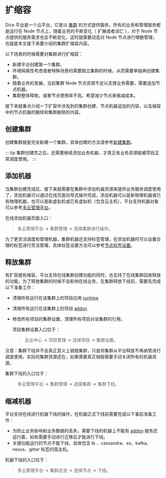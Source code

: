 # 扩缩容

Dice 平台是一个云平台，它是以 [集群](../platform-design.md#集群) 的方式提供服务，所有的业务和管理服务都是运行在 Node 节点上，随着业务的不断变化（ 扩展或者消亡 ），对于 Node 节点提供的服务需求也会不断变化，这时就需要动态对 Node 节点进行增删管理，也就是本文接下来要介绍的集群扩缩容内容。

以下场景的时候需要对集群进行扩缩容：

- 新建平台创建第一个集群。
- 环境隔离性考虑或者特殊场景的需要独立集群的时候，从而需要单独再创建集群。
- 随着业务的发展，当前集群 Node 节点资源不足以支撑业务需要，需要追加节点机器。
- 集群整体释放，或者节点使用率不高，希望减少节点来缩减成本。

接下来就重点介绍一下扩容中涉及到的集群创建、节点机器追加的内容，以及缩容中的节点机器的删除和集群删除的内容。

## 创建集群

创建集群就是完全新建一个集群，具体创建的方法请参考[新建集群](create-cluster.md)。

::: tip
集群创建完之后，还需要继续添加业务机器，才真正有业务资源能被项目正常调度使用。
:::

## 添加机器

当集群创建完成后，接下来就需要在集群中添加机器资源来提供业务服务调度使用了，添加机器可以通过在线页面向导式操作完成，添加机器可以是新物理机器或已有物理机器，也可以是新虚拟机或已有虚拟机（包含云主机），平台支持机器对象可以参考[多云管理平台](../production-intro.md#多云管理)。

在线添加机器页面入口：

> 多云管理平台 -> 集群管理 -> 选择集群进行操作。

为了更灵活调度和管理机器，集群机器还支持标签管理，在添加机器时可以设置合理的标签进行灵活管理，具体标签设置方法可以参考[节点标签设置](node-labels.md)。

## 释放集群

有扩容就有缩容，平台支持在线集群创建功能的同时，也支持了在线集群回收释放的功能。为了释放集群的时候不会影响在线业务，在集群释放下线前，需要先完成以下准备工作：

- 清理所有运行在该集群上的项目应用 [runtime](../platform-design.md#服务和-runtime)

- 清理所有运行在该集群上的项目 [addon](../addon/README.md)

- 修改所有项目的集群设置，清理所有项目对该集群的引用。

  项目集群设置入口位于：

  > 企业中心 -> 项目管理 -> 选择项目 -> 集群设置。

注意：集群下线并不会真正意义上销毁集群，只是将集群从平台释放不再纳管进行调度使用，实际的集群资源还在，如果需要真正销毁需要手动关闭所有的机器资源。

集群下线的入口位于：

> 多云管理平台 -> 集群管理 -> 选择集群 -> 集群下线。

## 缩减机器

平台支持在线进行机器下线的操作，在机器正式下线前需要完成以下事前准备工作：

- 为防止业务影响和业务数据的丢失，需要下线的机器上不能有 [addon](../addons/README.md) 服务还运行着，如有需要手动进行迁移后才能进行下线。
- 关键功能运行的节点不能下线，具体包含 lb 、cassandra、es、kafka、nexus、gittar 标签的宿主机。

机器下线的入口位于：

> 多云管理平台 -> 集群总览 -> 选择节点 -> 下线。

